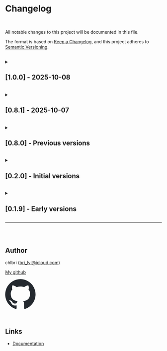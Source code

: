 # Changelog

<br/>

All notable changes to this project will be documented in this file.

The format is based on
[Keep a Changelog](https://keepachangelog.com/en/1.0.0/), and this project
adheres to [Semantic Versioning](https://semver.org/spec/v2.0.0.html).

<br/>

<details>
<summary>

## [1.0.0] - 2025-10-08

</summary>

### Tests (**100%** _coverage_)

### Breaking Changes

- **BREAKING**: `Config.data` property is now required at the configuration
  level
  - Previously optional, now mandatory for all machine configurations
  - Must specify a default data function key that will be used when no
    final state is reached
  - Example: `{ initial: 'idle', data: 'defaultData', states: {...} }`
  - All data functions must be provided in
    `provideOptions({ datas: {...} })`
  - Throws error "At least one data function must be provided" if the
    specified data function is missing

### Migration Guide

**Before (v0.x):**

```typescript
const machine = createLogic(
  {
    initial: 'idle',
    states: {
      idle: { always: 'done' },
      done: { data: 'result' },
    },
  },
  { context: {}, events: {}, data: {} as string },
).provideOptions({
  datas: {
    result: () => 'success',
  },
});
```

**After (v1.0.0):**

```typescript
const machine = createLogic(
  {
    initial: 'idle',
    data: 'defaultData', // ← Now required
    states: {
      idle: { always: 'done' },
      done: { data: 'result' },
    },
  },
  { context: {}, events: {}, data: {} as string },
).provideOptions({
  datas: {
    defaultData: () => 'default', // ← Must provide corresponding function
    result: () => 'success',
  },
});
```

### Why This Change?

This breaking change ensures that machines always have a fallback data
return value, even when transitioning through states without explicit data
definitions. This improves reliability and makes the API more predictable.

</details>

<br/>

<details>

<summary>

## [0.8.1] - 2025-10-07

</summary>

### Fixed

- Updated state management in Interpreter and Machine classes for better
  default behavior

### Added

- GitHub Action for automating npm version bump

</details>

<br/>

<details>
<summary>

## [0.8.0] - Previous versions

</summary>

### Added

- `unFreeze` option to allow context mutation
- Full support for XState syntax
- Improved typings for guards
- Support for asynchronous tests
- Better handling of transitions without events
- Support for final states
- Parameterized actions
- Parameterized guards
- Entry and exit actions
- Transition actions

### Changed

- Full compliance with XState syntax
- Significant improvement in TypeScript typings
- Refactoring of the transition system
- Better context management with deep cloning
- Improved documentation

### Fixed

- Import issues
- Build errors in CI
- Context handling in the serve function
- Typing issues
- Infinite loops in some cases
- Remaining context management

</details>

<br/>

<details>
<summary>

## [0.2.0] - Initial versions

</summary>

### Added

- Initial implementation of the finite state machine
- Support for final states
- Initial state
- Transitions (object and string)
- Context
- Unit tests with Vitest
- Rollup configuration for build
- ESLint and Prettier configuration
- Husky for git hooks
- README documentation

### Main features

- ✅ Final states
- ✅ Initial state
- ✅ Transitions (object)
- ✅ Transitions (target string)
- ✅ Transitions without events
- ✅ Final states
- ✅ Context
- ✅ Entry actions
- ✅ Exit actions
- ✅ Transition actions
- ✅ Parameterized actions
- ✅ Transition guards
- ✅ Parameterized guards
- ❌ Deferred transitions (not supported)
- ❌ Nested states (not supported)
- ❌ Parallel states (not supported)
- ❌ Asynchronous (not supported)

</details>

<br/>

<details>
<summary>

## [0.1.9] - Early versions

</summary>

### Added

- Comprehensive tests for all functions
- Initial project configuration
- TypeScript support
- Build configuration
- Tests with Vitest

### Changed

- Improved test organization
- Updated package.json

### Fixed

- Function binding issues
- Node.JS namespace
- Serve context

</details>

---

<br/>
<br/>

## Author

chlbri (bri_lvi@icloud.com)

[My github](https://github.com/chlbri?tab=repositories)

[<svg width="98" height="96" xmlns="http://www.w3.org/2000/svg"><path fill-rule="evenodd" clip-rule="evenodd" d="M48.854 0C21.839 0 0 22 0 49.217c0 21.756 13.993 40.172 33.405 46.69 2.427.49 3.316-1.059 3.316-2.362 0-1.141-.08-5.052-.08-9.127-13.59 2.934-16.42-5.867-16.42-5.867-2.184-5.704-5.42-7.17-5.42-7.17-4.448-3.015.324-3.015.324-3.015 4.934.326 7.523 5.052 7.523 5.052 4.367 7.496 11.404 5.378 14.235 4.074.404-3.178 1.699-5.378 3.074-6.6-10.839-1.141-22.243-5.378-22.243-24.283 0-5.378 1.94-9.778 5.014-13.2-.485-1.222-2.184-6.275.486-13.038 0 0 4.125-1.304 13.426 5.052a46.97 46.97 0 0 1 12.214-1.63c4.125 0 8.33.571 12.213 1.63 9.302-6.356 13.427-5.052 13.427-5.052 2.67 6.763.97 11.816.485 13.038 3.155 3.422 5.015 7.822 5.015 13.2 0 18.905-11.404 23.06-22.324 24.283 1.78 1.548 3.316 4.481 3.316 9.126 0 6.6-.08 11.897-.08 13.526 0 1.304.89 2.853 3.316 2.364 19.412-6.52 33.405-24.935 33.405-46.691C97.707 22 75.788 0 48.854 0z" fill="#24292f"/></svg>](https://github.com/chlbri?tab=repositories)

<br/>

## Links

- [Documentation](https://github.com/chlbri/monadisk)
